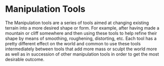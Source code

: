 # Manipulation Tools

The Manipulation tools are a series of tools aimed at changing existing terrain into a more desired shape or form. For example, after having made a mountain or cliff somewhere and then using these tools to help refine their shape by means of smoothing, roughening, distorting, etc. Each tool has a pretty different effect on the world and common to use these tools intermediately between tools that add more mass or sculpt the world more as well as in succession of other manipulation tools in order to get the most desirable outcome.
